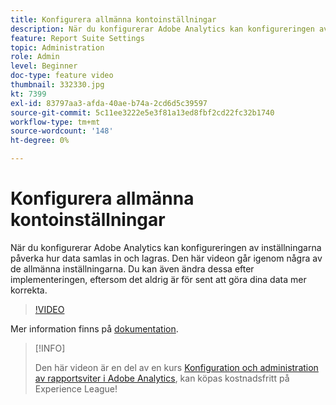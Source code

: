 ```yaml
---
title: Konfigurera allmänna kontoinställningar
description: När du konfigurerar Adobe Analytics kan konfigureringen av inställningarna påverka hur data samlas in och lagras. Den här videon går igenom några av de allmänna inställningarna. Du kan även ändra dessa efter implementeringen, eftersom det aldrig är för sent att göra dina data mer korrekta.
feature: Report Suite Settings
topic: Administration
role: Admin
level: Beginner
doc-type: feature video
thumbnail: 332330.jpg
kt: 7399
exl-id: 83797aa3-afda-40ae-b74a-2cd6d5c39597
source-git-commit: 5c11ee3222e5e3f81a13ed8fbf2cd22fc32b1740
workflow-type: tm+mt
source-wordcount: '148'
ht-degree: 0%

---
```


# Konfigurera allmänna kontoinställningar

När du konfigurerar Adobe Analytics kan konfigureringen av inställningarna påverka hur data samlas in och lagras. Den här videon går igenom några av de allmänna inställningarna. Du kan även ändra dessa efter implementeringen, eftersom det aldrig är för sent att göra dina data mer korrekta.

>[!VIDEO](https://video.tv.adobe.com/v/332330/?quality=12&learn=on)

Mer information finns på [dokumentation](https://experienceleague.adobe.com/docs/analytics/admin/admin-tools/general-acct-settings-admin.html?lang=en#admin-tools).

>[!INFO]
>
> Den här videon är en del av en kurs [Konfiguration och administration av rapportsviter i Adobe Analytics](https://experienceleague.adobe.com/?recommended=Analytics-A-1-2021.1.administration), kan köpas kostnadsfritt på Experience League!